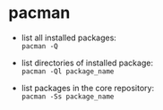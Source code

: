 # pacman

- list all installed packages: </br>
`pacman -Q`

- list directories of installed package: </br>
`pacman -Ql package_name`

- list packages in the core repository: </br>
`pacman -Ss package_name`
